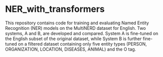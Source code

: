 # NER_with_transformers

This repository contains code for training and evaluating Named Entity Recognition (NER) models on the MultiNERD dataset for English. Two systems, A and B, are developed and compared. System A is fine-tuned on the English subset of the original dataset, while System B is further fine-tuned on a filtered dataset containing only five entity types (PERSON, ORGANIZATION, LOCATION, DISEASES, ANIMAL) and the O tag.

